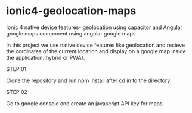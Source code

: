 # ionic4-geolocation-maps
Ionic 4 native device features- geolocation using capacitor and Angular google maps component using angular google maps

In this project we use native device features like geolocation and recieve the cordinates of the current location and display on a google map inside the application.(hybrid or PWA).

STEP 01

Clone the repository and run npm install after cd in to the directory.

STEP 02

Go to google console and create an javascript API key for maps.









